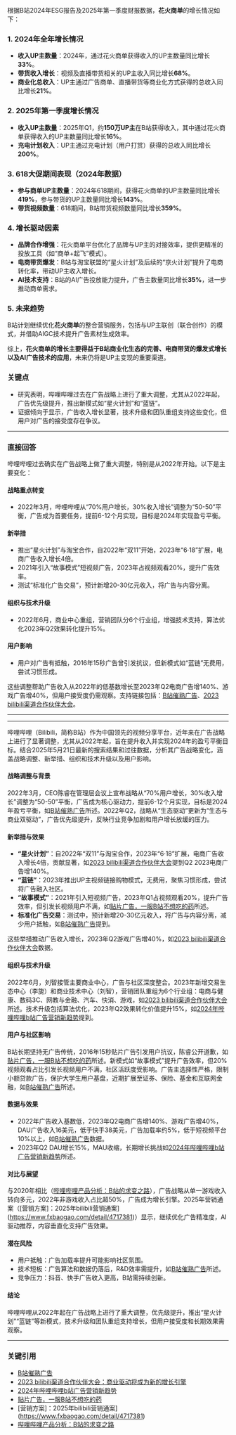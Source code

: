 根据B站2024年ESG报告及2025年第一季度财报数据，**花火商单**的增长情况如下：  

### **1. 2024年全年增长情况**  
- **收入UP主数量**：2024年，通过花火商单获得收入的UP主数量同比增长**33%**。  
- **带货收入增长**：视频及直播带货相关的UP主收入同比增长**68%**。  
- **商业化总收入**：UP主通过广告商单、直播带货等商业化方式获得的总收入同比增长**21%**。  

### **2. 2025年第一季度增长情况**  
- **收入UP主数量**：2025年Q1，约**150万UP主**在B站获得收入，其中通过花火商单获得收入的UP主数量同比增长**16%**。  
- **充电计划收入**：UP主通过充电计划（用户打赏）获得的总收入同比增长**200%**。  

### **3. 618大促期间表现（2024年数据）**  
- **参与商单UP主数量**：2024年618期间，获得花火商单的UP主数量同比增长**419%**，参与带货的UP主数量同比增长**143%**。  
- **带货视频数量**：618期间，B站带货视频数量同比增长**359%**。  

### **4. 增长驱动因素**  
- **品牌合作增强**：花火商单平台优化了品牌与UP主的对接效率，提供更精准的投放工具（如“商单+起飞”模式）。  
- **电商带货爆发**：B站与淘宝联盟的“星火计划”及后续的“京火计划”提升了电商转化率，带动UP主收入增长。  
- **AI技术支持**：B站的AI广告投放能力提升，广告主数量同比增长**35%**，进一步推动商单需求。  

### **5. 未来趋势**  
B站计划继续优化**花火商单**的整合营销服务，包括与UP主联创（联合创作）的模式，并借助AIGC技术提升广告素材生成效率。  

综上，**花火商单的增长主要得益于B站商业化生态的完善、电商带货的爆发式增长以及AI广告技术的应用**，未来仍将是UP主变现的重要渠道。


### 关键点  
- 研究表明，哔哩哔哩过去在广告战略上进行了重大调整，尤其从2022年起，广告优先级提升，推出新模式如“星火计划”和“蓝链”。  
- 证据倾向于显示，广告收入增长显著，技术升级和团队重组支持这些变化，但用户对广告的接受度存在争议。  

---

### 直接回答  

哔哩哔哩过去确实在广告战略上做了重大调整，特别是从2022年开始。以下是主要变化：  

#### 战略重点转变  
- 2022年3月，哔哩哔哩从“70%用户增长，30%收入增长”调整为“50-50”平衡，广告成为首要任务，提前6-12个月实现，目标是2024年实现盈亏平衡。  

#### 新举措  
- 推出“星火计划”与淘宝合作，自2022年“双11”开始，2023年“6·18”扩展，电商广告收入增长4倍。  
- 2021年引入“故事模式”短视频广告，2023年占视频观看20%，提升广告效率。  
- 测试“标准化广告交易”，预计新增20-30亿元收入，将广告与内容分离。  

#### 组织与技术升级  
- 2022年6月，商业中心重组，营销团队分6个行业组，增强技术支持，算法优化2023年Q2效果转化提升15%。  

#### 用户影响  
- 用户对广告有抵触，2016年15秒广告曾引发抗议，但新模式如“蓝链”无费用，尝试习惯形成。  

这些调整帮助广告收入从2022年的低基数增长至2023年Q2电商广告增140%、游戏广告增40%，但用户接受度仍需观察。支持链接包括：[B站催熟广告](https://www.bianews.com/news/details?id=161731)、[2023 bilibili渠道合作伙伴大会](https://www.digitaling.com/articles/985382.html)。  

---

---

哔哩哔哩（Bilibili，简称B站）作为中国领先的视频分享平台，近年来在广告战略上进行了显著调整，尤其从2022年起，旨在提升收入并实现2024年的盈亏平衡目标。结合2025年5月21日最新的搜索结果和过往数据，分析其广告战略变化，涵盖战略调整、新举措、组织和技术升级以及用户影响。

#### 战略调整与背景
2022年3月，CEO陈睿在管理层会议上宣布战略从“70%用户增长，30%收入增长”调整为“50-50”平衡，广告成为核心驱动力，提前6-12个月实现，目标是2024年盈亏平衡，如[B站催熟广告](https://www.bianews.com/news/details?id=161731)所述。2022年Q2，战略从“生态驱动”更新为“生态与商业双驱动”，广告优先级提升，反映行业竞争加剧和用户增长放缓的压力。

#### 新举措与效果
- **“星火计划”**：自2022年“双11”与淘宝合作，2023年“6·18”扩展，电商广告收入增长4倍，贡献显著，如[2023 bilibili渠道合作伙伴大会](https://www.digitaling.com/articles/985382.html)提到Q2 2023电商广告增140%。  
- **“蓝链”**：2023年推出UP主视频链接购物模式，无费用，聚焦习惯形成，尝试将广告融入社区。  
- **“故事模式”**：2021年引入短视频广告，2023年Q1占视频观看20%，提升广告效率，但引发长视频用户不满，如[贴片广告，一服B站不想吃的药](https://www.woshipm.com/it/5694552.html)所述。  
- **标准化广告交易**：测试中，预计新增20-30亿元收入，将广告与内容分离，减少用户抵触，如[B站催熟广告](https://www.bianews.com/news/details?id=161731)提到。  

这些举措推动广告收入增长，2023年Q2游戏广告增40%，如[2023 bilibili渠道合作伙伴大会](https://www.digitaling.com/articles/985382.html)数据。

#### 组织与技术升级
2022年6月，刘智接管主要商业中心，广告与社区深度整合。2023年新增交易生态中心（李旎）和商业技术中心（刘智），营销团队重组为6个行业组：电商与健康、数码3C、网教与金融、汽车、快消、游戏，如[2023 bilibili渠道合作伙伴大会](https://www.digitaling.com/articles/985382.html)所述。技术升级包括算法优化，2023年Q2效果转化价值提升15%，如[2024年哔哩哔哩b站广告营销新趋势](https://guangzhou0543572.11467.com/news/8405193.asp)提到。

#### 用户与社区影响
B站长期坚持无广告传统，2016年15秒贴片广告引发用户抗议，陈睿公开道歉，如[贴片广告，一服B站不想吃的药](https://www.woshipm.com/it/5694552.html)所述。新模式如“故事模式”提升广告效率，但20%视频观看占比引发长视频用户不满，社区活跃度受影响。广告主选择性严格，限制小额贷款广告，保护大学生用户基盘，近期扩展至证券、保险、基金和互联网金融，如[B站催熟广告](https://www.bianews.com/news/details?id=161731)所述。

#### 数据与效果
- 2022年广告收入基数低，2023年Q2电商广告增140%、游戏广告增40%，DAU广告收入16美元，低于快手38美元，广告加载率约5%，低于短视频平台10%以上，如[B站催熟广告](https://www.bianews.com/news/details?id=161731)数据。  
- 2023年Q2 DAU增长15%，MAU收缩，长期增长挑战如[2024年哔哩哔哩b站广告营销新趋势](https://guangzhou0543572.11467.com/news/8405193.asp)所述。

#### 对比与展望
与2020年相比（[哔哩哔哩产品分析：B站的求变之路](https://www.woshipm.com/evaluating/4107598.html)），广告战略从单一游戏收入转向多元，2022年非游戏收入占比超50%，广告成为增长引擎。2025年营销通案（[营销方案]：2025年bilibili营销通案](https://www.fxbaogao.com/detail/4717381)）显示，继续优化广告精准度，AI驱动推荐，内容垂直化支持广告效果。

#### 潜在风险
- 用户抵触：广告加载率提升可能影响社区氛围。  
- 技术短板：广告算法和数据仍落后，R&D效率需提升，如[B站催熟广告](https://www.bianews.com/news/details?id=161731)所述。  
- 竞争压力：抖音、快手广告收入更高，B站需持续创新。

#### 结论
哔哩哔哩从2022年起在广告战略上进行了重大调整，优先级提升，推出“星火计划”“蓝链”等新模式，技术升级和团队重组支持增长，但用户接受度和长期效果需观察。

---

### 关键引用  
- [B站催熟广告](https://www.bianews.com/news/details?id=161731)  
- [2023 bilibili渠道合作伙伴大会：商业驱动将成为新的增长引擎](https://www.digitaling.com/articles/985382.html)  
- [2024年哔哩哔哩b站广告营销新趋势](https://guangzhou0543572.11467.com/news/8405193.asp)  
- [贴片广告，一服B站不想吃的药](https://www.woshipm.com/it/5694552.html)  
- [营销方案]：2025年bilibili营销通案](https://www.fxbaogao.com/detail/4717381)  
- [哔哩哔哩产品分析：B站的求变之路](https://www.woshipm.com/evaluating/4107598.html)